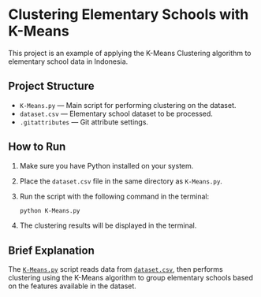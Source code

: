 # Clustering Elementary Schools with K-Means

This project is an example of applying the K-Means Clustering algorithm to elementary school data in Indonesia.

## Project Structure

- `K-Means.py` — Main script for performing clustering on the dataset.
- `dataset.csv` — Elementary school dataset to be processed.
- `.gitattributes` — Git attribute settings.

## How to Run

1. Make sure you have Python installed on your system.
2. Place the `dataset.csv` file in the same directory as `K-Means.py`.
3. Run the script with the following command in the terminal:

    ```sh
    python K-Means.py
    ```

4. The clustering results will be displayed in the terminal.

## Brief Explanation

The [`K-Means.py`](K-Means.py) script reads data from [`dataset.csv`](dataset.csv), then performs clustering using the K-Means algorithm to group elementary schools based on the features available in the dataset.